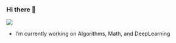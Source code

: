 ### Hi there 👋

<img src="http://mazassumnida.wtf/api/generate_badge?boj=syleekr" align = "center">

- I’m currently working on Algorithms, Math, and DeepLearning
